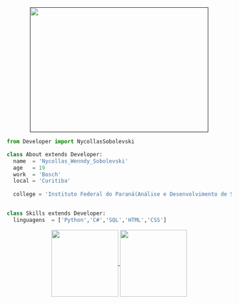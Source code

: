 
<div align="center">
  <a href="">
    <img src="https://raw.githubusercontent.com/abhisheknaiidu/abhisheknaiidu/master/code.gif" alt="" width="400" height="280">
  </a>
</div>

```python
from Developer import NycollasSobolevski

class About extends Developer:
  name  = 'Nycollas_Wenndy_Sobolevski'
  age   = 19
  work  = 'Bosch'
  local = 'Curitiba'
  
  college = 'Instituto Federal do Paraná(Análise e Desenvolvimento de Sistemas)'


class Skills extends Developer:
  linguagens  = ['Python','C#','SQL','HTML','CSS']

```

<div class="Satisticas" align="center">
  <a href="https://github.com/op7mus">
  <img height="150em" align="center" src="https://github-readme-stats.vercel.app/api/top-langs/?username=NycollasSobolevski&langs_count=3&theme=slateorange&title_color=000419&bg_color=DEG,fc466b,3f5efb&hide_langs_below=1"/>

  <img height="150em" align='center' src="https://github-readme-stats.vercel.app/api?username=NycollasSobolevski&show_icons=true&theme=swift&bg_color=DEG,3f5efb,fc466b&cache_seconds=2300"/>
</div>
